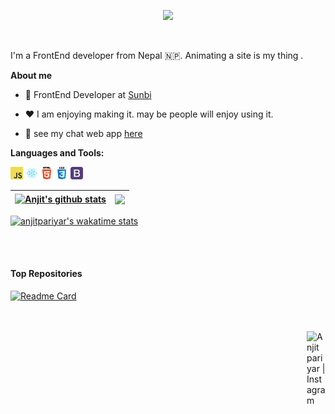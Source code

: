 <p align="center"><a href="https://anjitpatiyar.github.io"><img width="80%" src="https://res.cloudinary.com/dem2xvk2e/image/upload/v1628006237/samples/ig_cyi6pc.png" /></a></p>

<br />

I'm a FrontEnd developer from Nepal 🇳🇵. Animating a site is my thing .

**About me**

- 💼 FrontEnd Developer at [Sunbi](https://thesunbi.com/)

- ❤️ I am enjoying making it. may be people will enjoy using it.

- 💬 see my chat web app [here](https://chat-25704.web.app/)

**Languages and Tools:**

<code><img height="20" src="https://raw.githubusercontent.com/github/explore/80688e429a7d4ef2fca1e82350fe8e3517d3494d/topics/javascript/javascript.png"></code>
<code><img height="20" src="https://raw.githubusercontent.com/github/explore/80688e429a7d4ef2fca1e82350fe8e3517d3494d/topics/react/react.png"></code>
<code><img height="20" src="https://raw.githubusercontent.com/github/explore/80688e429a7d4ef2fca1e82350fe8e3517d3494d/topics/html/html.png"></code>
<code><img height="20" src="https://raw.githubusercontent.com/github/explore/80688e429a7d4ef2fca1e82350fe8e3517d3494d/topics/css/css.png"></code>
<code><img height="20" src="https://raw.githubusercontent.com/github/explore/80688e429a7d4ef2fca1e82350fe8e3517d3494d/topics/bootstrap/bootstrap.png"></code>

| <a href="https://github.com/anjitpariyar/github-readme-stats"><img align="center" src="https://github-readme-stats.vercel.app/api?username=anjitpariyar&show_icons=true&include_all_commits=true&theme=buefy&hide_border=true" alt="Anjit's github stats" /></a> | <a href="https://github.com/anjitpariyar/github-readme-stats"><img align="center" src="https://github-readme-stats.vercel.app/api/top-langs/?username=anjitpariyar&layout=compact&theme=buefy&hide_border=true" /></a> |
| ---------------------------------------------------------------------------------------------------------------------------------------------------------------------------------------------------------------------------------------------------------------- | ---------------------------------------------------------------------------------------------------------------------------------------------------------------------------------------------------------------------- |

[![anjitpariyar's wakatime stats](https://github-readme-stats.vercel.app/api/wakatime?username=anjitpariyar)](https://github.com/anjitpariyar/github-readme-stats)

<br />
<br />

#### Top Repositories

[![Readme Card](https://github-readme-stats.vercel.app/api/pin/?username=anjitpariyar&repo=github-readme-stats)](https://github.com/anjitpariyar/github-readme-stats)

<br />
<br />

<a href="https://www.instagram.com/limbo_anj/" target="\_blank">
<img align="right" alt="Anjit pariyar | Instagram" width="30px"  src="https://instagram.fktm8-1.fna.fbcdn.net/v/t51.2885-19/s320x320/203019087_3969530746500786_7930596639916235962_n.jpg?_nc_ht=instagram.fktm8-1.fna.fbcdn.net&_nc_ohc=FtyLeoqmVmgAX8wq3Xw&edm=ABfd0MgBAAAA&ccb=7-4&oh=003e474cc162f840ff897a9d19a6ab5b&oe=6146DB33&_nc_sid=7bff83" />
</a>
